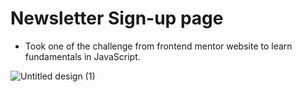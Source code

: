 # Newsletter Sign-up page
* Took one of the challenge from frontend mentor website to learn fundamentals in JavaScript.

![Untitled design (1)](https://github.com/Awizp/newsletter_signup/assets/64133659/ab59d07d-7e05-4e73-8563-00b6764b5836)
